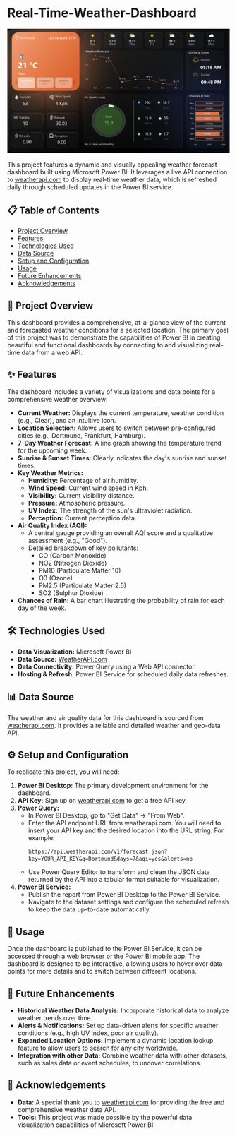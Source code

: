 # Real-Time-Weather-Dashboard


<img src="weather_dashboard.png" alt="A screenshot of the real-time weather forecast dashboard showing various metrics like temperature, air quality, and a 7-day forecast." width="800">


This project features a dynamic and visually appealing weather forecast dashboard built using Microsoft Power BI. It leverages a live API connection to [weatherapi.com](https://www.weatherapi.com/) to display real-time weather data, which is refreshed daily through scheduled updates in the Power BI service.

## 📋 Table of Contents

  - [Project Overview](https://www.google.com/search?q=%23-project-overview)
  - [Features](https://www.google.com/search?q=%23-features)
  - [Technologies Used](https://www.google.com/search?q=%23-technologies-used)
  - [Data Source](https://www.google.com/search?q=%23-data-source)
  - [Setup and Configuration](https://www.google.com/search?q=%23-setup-and-configuration)
  - [Usage](https://www.google.com/search?q=%23-usage)
  - [Future Enhancements](https://www.google.com/search?q=%23-future-enhancements)
  - [Acknowledgements](https://www.google.com/search?q=%23-acknowledgements)

## 📝 Project Overview

This dashboard provides a comprehensive, at-a-glance view of the current and forecasted weather conditions for a selected location. The primary goal of this project was to demonstrate the capabilities of Power BI in creating beautiful and functional dashboards by connecting to and visualizing real-time data from a web API.

## ✨ Features

The dashboard includes a variety of visualizations and data points for a comprehensive weather overview:

  * **Current Weather:** Displays the current temperature, weather condition (e.g., Clear), and an intuitive icon.
  * **Location Selection:** Allows users to switch between pre-configured cities (e.g., Dortmund, Frankfurt, Hamburg).
  * **7-Day Weather Forecast:** A line graph showing the temperature trend for the upcoming week.
  * **Sunrise & Sunset Times:** Clearly indicates the day's sunrise and sunset times.
  * **Key Weather Metrics:**
      * **Humidity:** Percentage of air humidity.
      * **Wind Speed:** Current wind speed in Kph.
      * **Visibility:** Current visibility distance.
      * **Pressure:** Atmospheric pressure.
      * **UV Index:** The strength of the sun's ultraviolet radiation.
      * **Perception:** Current perception data.
  * **Air Quality Index (AQI):**
      * A central gauge providing an overall AQI score and a qualitative assessment (e.g., "Good").
      * Detailed breakdown of key pollutants:
          * CO (Carbon Monoxide)
          * NO2 (Nitrogen Dioxide)
          * PM10 (Particulate Matter 10)
          * O3 (Ozone)
          * PM2.5 (Particulate Matter 2.5)
          * SO2 (Sulphur Dioxide)
  * **Chances of Rain:** A bar chart illustrating the probability of rain for each day of the week.

## 🛠️ Technologies Used

  * **Data Visualization:** Microsoft Power BI
  * **Data Source:** [WeatherAPI.com](https://www.weatherapi.com/)
  * **Data Connectivity:** Power Query using a Web API connector.
  * **Hosting & Refresh:** Power BI Service for scheduled daily data refreshes.

## 📊 Data Source

The weather and air quality data for this dashboard is sourced from [weatherapi.com](https://www.weatherapi.com/). It provides a reliable and detailed weather and geo-data API.

## ⚙️ Setup and Configuration

To replicate this project, you will need:

1.  **Power BI Desktop:** The primary development environment for the dashboard.
2.  **API Key:** Sign up on [weatherapi.com](https://www.weatherapi.com/) to get a free API key.
3.  **Power Query:**
      * In Power BI Desktop, go to "Get Data" -\> "From Web".
      * Enter the API endpoint URL from weatherapi.com. You will need to insert your API key and the desired location into the URL string. For example:
        ```
        https://api.weatherapi.com/v1/forecast.json?key=YOUR_API_KEY&q=Dortmund&days=7&aqi=yes&alerts=no
        ```
      * Use Power Query Editor to transform and clean the JSON data returned by the API into a tabular format suitable for visualization.
4.  **Power BI Service:**
      * Publish the report from Power BI Desktop to the Power BI Service.
      * Navigate to the dataset settings and configure the scheduled refresh to keep the data up-to-date automatically.

## 🚀 Usage

Once the dashboard is published to the Power BI Service, it can be accessed through a web browser or the Power BI mobile app. The dashboard is designed to be interactive, allowing users to hover over data points for more details and to switch between different locations.

## 🔮 Future Enhancements

  * **Historical Weather Data Analysis:** Incorporate historical data to analyze weather trends over time.
  * **Alerts & Notifications:** Set up data-driven alerts for specific weather conditions (e.g., high UV index, poor air quality).
  * **Expanded Location Options:** Implement a dynamic location lookup feature to allow users to search for any city worldwide.
  * **Integration with other Data:** Combine weather data with other datasets, such as sales data or event schedules, to uncover correlations.

## 🙏 Acknowledgements

  * **Data:** A special thank you to [weatherapi.com](https://www.weatherapi.com/) for providing the free and comprehensive weather data API.
  * **Tools:** This project was made possible by the powerful data visualization capabilities of Microsoft Power BI.
